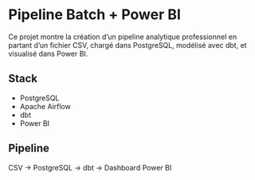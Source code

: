 # Pipeline Batch + Power BI

Ce projet montre la création d’un pipeline analytique professionnel en partant d’un fichier CSV, chargé dans PostgreSQL, modélisé avec dbt, et visualisé dans Power BI.

## Stack

- PostgreSQL
- Apache Airflow
- dbt
- Power BI

## Pipeline

CSV → PostgreSQL → dbt → Dashboard Power BI

